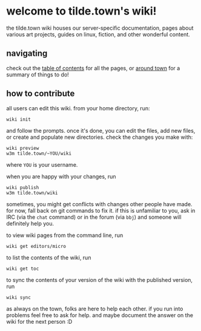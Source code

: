 # welcome to tilde.town's wiki!

the tilde.town wiki houses our server-specific documentation, pages about
various art projects, guides on linux, fiction, and other wonderful content.

## navigating

check out the [table of contents](toc.html) for all the pages, or [around
town](around_town.html) for a summary of things to do!

## how to contribute

all users can edit this wiki. from your home directory, run:

    wiki init

and follow the prompts. once it's done, you can edit the files, add new files,
or create and populate new directories. check the changes you make with:

    wiki preview
    w3m tilde.town/~YOU/wiki

where `YOU` is your username.

when you are happy with your changes, run

    wiki publish
    w3m tilde.town/wiki

sometimes, you might get conflicts with changes other people have made. for
now, fall back on git commands to fix it. if this is unfamiliar to you, ask in
IRC (via the `chat` command) or in the forum (via `bbj`) and someone will
definitely help you.

to view wiki pages from the command line, run

    wiki get editors/micro

to list the contents of the wiki, run

    wiki get toc

to sync the contents of your version of the wiki with the published version, run

    wiki sync

as always on the town, folks are here to help each other. if you run into
problems feel free to ask for help. and maybe document the answer on the wiki
for the next person :D
